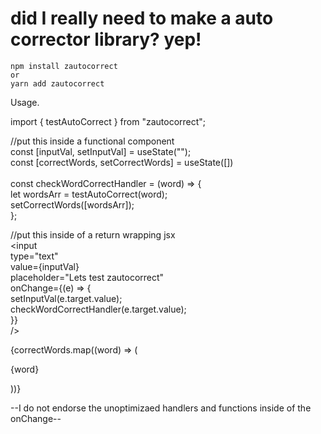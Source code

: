 # did I really need to make a auto corrector library? yep!

```
npm install zautocorrect
or
yarn add zautocorrect
```

Usage.

import { testAutoCorrect } from "zautocorrect";

//put this inside a functional component\
const [inputVal, setInputVal] = useState(""); \
const [correctWords, setCorrectWords] = useState([]) \
\
const checkWordCorrectHandler = (word) => {\
let wordsArr = testAutoCorrect(word);\
setCorrectWords([wordsArr]);\
};

//put this inside of a return wrapping jsx\
<input \
type="text" \
value={inputVal} \
placeholder="Lets test zautocorrect" \
onChange={(e) => { \
setInputVal(e.target.value); \
checkWordCorrectHandler(e.target.value); \
}} \
/>

{correctWords.map((word) => (

<div key={word}> 
<p> {word}</p> 
</div> 
))}

--I do not endorse the unoptimizaed handlers and functions inside of the onChange--
